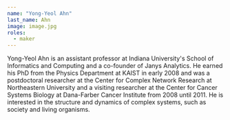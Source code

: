```yaml
---
name: "Yong-Yeol Ahn"
last_name: Ahn
image: image.jpg
roles:
  - maker
---
```

Yong-Yeol Ahn is an assistant professor at Indiana University's School of Informatics and Computing and a co-founder of Janys Analytics. He earned his PhD from the Physics Department at KAIST in early 2008 and was a postdoctoral researcher at the Center for Complex Network Research at Northeastern University and a visiting researcher at the Center for Cancer Systems Biology at Dana-Farber Cancer Institute from 2008 until 2011. He is interested in the structure and dynamics of complex systems, such as society and living organisms.
